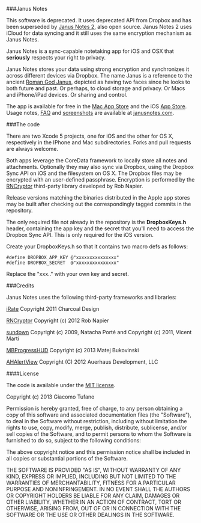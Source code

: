 ###Janus Notes

This software is deprecated. It uses deprecated API from Dropbox and has been superseded by [Janus Notes 2](https://github.com/ilTofa/janusnotes), also open source. Janus Notes 2 uses iCloud for data syncing and it still uses the same encryption mechanism as Janus Notes.

Janus Notes is a sync-capable notetaking app for iOS and OSX that
**seriously** respects your right to privacy.

 Janus Notes stores your data using strong encryption and synchronizes it
across different devices via Dropbox.  The name Janus is a reference to the ancient [Roman God Janus](https://en.wikipedia.org/wiki/Janus), depicted as having two faces since he looks to both future and past. Or perhaps, to cloud
storage and privacy. Or Macs and iPhone/iPad devices. Or sharing and control.

The app is available for free in the
[Mac App Store](http://itunes.apple.com/app/id651141191) and the iOS
[App Store](http://itunes.apple.com/app/id651150600). Usage notes,
[FAQ](http://www.janusnotes.com/faq.html) and
[screenshots](http://www.janusnotes.com/screenshots.html) are available at
[janusnotes.com](http://www.janusnotes.com).

###The code

There are two Xcode 5 projects, one for iOS and the other for OS X,
respectively in the IPhone and Mac subdirectories. Forks and pull requests are
always welcome.

Both apps leverage the CoreData framework to locally store all notes and
attachments.  Optionally they may also sync via Dropbox, using the Dropbox Sync API on iOS and the filesystem on OS X. The Dropbox files may be encrypted with an user-defined passphrase. Encryption is performed by the
[RNCryptor](https://github.com/rnapier/RNCryptor) third-party library
developed by Rob Napier.

Release versions matching the binaries distributed in the Apple app stores may
be built after checking out the correspondingly tagged commits in the
repository.

The only required file not already in the repository is the **DropboxKeys.h**
header, containing the app key and the secret that you'll need to access the
Dropbox Sync API.  This is only required for the iOS version.

Create your DropboxKeys.h so that it contains two macro defs as follows:

	#define DROPBOX_APP_KEY @"xxxxxxxxxxxxxxx"
	#define DROPBOX_SECRET  @"xxxxxxxxxxxxxxx"

Replace the "xxx.." with your own key and secret.

###Credits

Janus Notes uses the following third-party frameworks and libraries:

[iRate](https://github.com/nicklockwood/iRate) Copyright 2011 Charcoal Design

[RNCryptor](https://github.com/rnapier/RNCryptor) Copyright (c) 2012 Rob Napier

[sundown](https://github.com/vmg/sundown) Copyright (c) 2009, Natacha Porté and Copyright (c) 2011, Vicent Marti

[MBProgressHUD](https://github.com/jdg/MBProgressHUD) Copyright (c) 2013 Matej Bukovinski

[AHAlertView](https://github.com/warrenm/AHAlertView) Copyright (C) 2012 Auerhaus Development, LLC

####License

The code is available under the [MIT license](http://opensource.org/licenses/MIT).

Copyright (c) 2013 Giacomo Tufano

Permission is hereby granted, free of charge, to any person obtaining a copy
of this software and associated documentation files (the "Software"), to deal
in the Software without restriction, including without limitation the rights
to use, copy, modify, merge, publish, distribute, sublicense, and/or sell
copies of the Software, and to permit persons to whom the Software is
furnished to do so, subject to the following conditions:

The above copyright notice and this permission notice shall be included in
all copies or substantial portions of the Software.

THE SOFTWARE IS PROVIDED "AS IS", WITHOUT WARRANTY OF ANY KIND, EXPRESS OR
IMPLIED, INCLUDING BUT NOT LIMITED TO THE WARRANTIES OF MERCHANTABILITY,
FITNESS FOR A PARTICULAR PURPOSE AND NONINFRINGEMENT. IN NO EVENT SHALL THE
AUTHORS OR COPYRIGHT HOLDERS BE LIABLE FOR ANY CLAIM, DAMAGES OR OTHER
LIABILITY, WHETHER IN AN ACTION OF CONTRACT, TORT OR OTHERWISE, ARISING FROM,
OUT OF OR IN CONNECTION WITH THE SOFTWARE OR THE USE OR OTHER DEALINGS IN
THE SOFTWARE.
